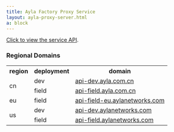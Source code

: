 ```yaml
---
title: Ayla Factory Proxy Service
layout: ayla-proxy-server.html
a: block
---
```


[Click to view the service API](api).

### Regional Domains

<table class="key-value-table vertical-middle">
<tr>
<th>region</th>
<th>deployment</th>
<th>domain</th>
</tr>
<tr>
<td rowspan="2">cn</td>
<td>dev</td>
<td><a href="https://api-dev.ayla.com.cn" target="_blank">api-dev.ayla.com.cn</a></td>
</tr>
<tr>
<td>field</td>
<td><a href="https://api-field.ayla.com.cn" target="_blank">api-field.ayla.com.cn</a></td>
</tr>
<tr>
<td>eu</td>
<td>field</td>
<td><a href="https://api-field-eu.aylanetworks.com" target="_blank">api-field-eu.aylanetworks.com</a></td>
</tr>
<tr>
<td rowspan="2">us</td>
<td>dev</td>
<td><a href="https://api-dev.aylanetworks.com" target="_blank">api-dev.aylanetworks.com</a></td>
</tr>
<tr>
<td>field</td>
<td><a href="https://api-field.aylanetworks.com" target="_blank">api-field.aylanetworks.com</a></td>
</tr>
</table>
